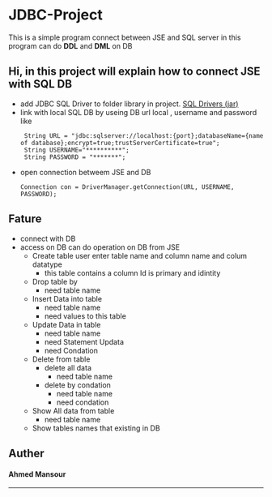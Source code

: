 # JDBC-Project
This is a simple program connect between JSE and SQL server in this program can do **DDL** and **DML** on DB
## Hi, in this project will explain how to connect JSE with SQL DB
- add JDBC SQL Driver to folder library in project. [SQL Drivers (jar)](https://learn.microsoft.com/en-us/sql/connect/jdbc/download-microsoft-jdbc-driver-for-sql-server?view=sql-server-ver17#download)
- link with local SQL DB by useing DB url local , username  and password
  like
  ```
   String URL = "jdbc:sqlserver://localhost:{port};databaseName={name of database};encrypt=true;trustServerCertificate=true";
   String USERNAME="**********";
   String PASSWORD = "*******";
  ```
- open connection betweem JSE and DB
   ```
   Connection con = DriverManager.getConnection(URL, USERNAME, PASSWORD);
  ```
## Fature
- connect with DB
- access on DB can do operation on DB from JSE
    - Create table user enter table name and column name and colum datatype
        - this table contains a column Id is primary and idintity
    - Drop table by
        - need table name
    - Insert Data into table
        - need table name
        - need values to this table
    - Update Data in table
        - need table name
        - need Statement Updata
        - need Condation
    - Delete from table
        - delete all data
            - need table name
        - delete  by condation
            - need table name
            - need condation
    - Show All data from table
        - need table name 
    - Show tables names that existing in DB

## Auther

#### Ahmed Mansour
<hr size(5)>
